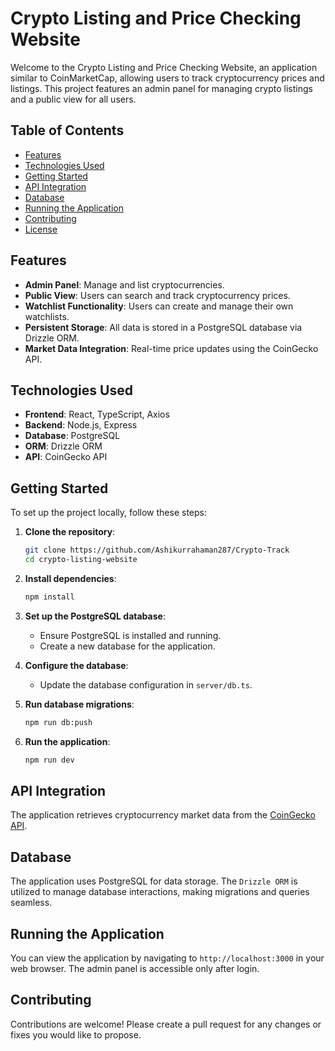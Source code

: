
# Crypto Listing and Price Checking Website

Welcome to the Crypto Listing and Price Checking Website, an application similar to CoinMarketCap, allowing users to track cryptocurrency prices and listings. This project features an admin panel for managing crypto listings and a public view for all users.

## Table of Contents

- [Features](#features)
- [Technologies Used](#technologies-used)
- [Getting Started](#getting-started)
- [API Integration](#api-integration)
- [Database](#database)
- [Running the Application](#running-the-application)
- [Contributing](#contributing)
- [License](#license)

## Features

- **Admin Panel**: Manage and list cryptocurrencies.
- **Public View**: Users can search and track cryptocurrency prices.
- **Watchlist Functionality**: Users can create and manage their own watchlists.
- **Persistent Storage**: All data is stored in a PostgreSQL database via Drizzle ORM.
- **Market Data Integration**: Real-time price updates using the CoinGecko API.

## Technologies Used

- **Frontend**: React, TypeScript, Axios
- **Backend**: Node.js, Express
- **Database**: PostgreSQL
- **ORM**: Drizzle ORM
- **API**: CoinGecko API

## Getting Started

To set up the project locally, follow these steps:

1. **Clone the repository**:
   ```bash
   git clone https://github.com/Ashikurrahaman287/Crypto-Track
   cd crypto-listing-website
   ```

2. **Install dependencies**:
   ```bash
   npm install
   ```

3. **Set up the PostgreSQL database**:
   - Ensure PostgreSQL is installed and running.
   - Create a new database for the application.

4. **Configure the database**:
   - Update the database configuration in `server/db.ts`.

5. **Run database migrations**:
   ```bash
   npm run db:push
   ```

6. **Run the application**:
   ```bash
   npm run dev
   ```

## API Integration

The application retrieves cryptocurrency market data from the [CoinGecko API](https://www.coingecko.com/en/api).

## Database

The application uses PostgreSQL for data storage. The `Drizzle ORM` is utilized to manage database interactions, making migrations and queries seamless.

## Running the Application

You can view the application by navigating to `http://localhost:3000` in your web browser. The admin panel is accessible only after login.

## Contributing

Contributions are welcome! Please create a pull request for any changes or fixes you would like to propose.
